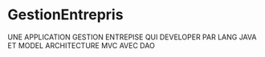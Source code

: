 # GestionEntrepris
UNE APPLICATION GESTION ENTREPISE QUI DEVELOPER PAR LANG JAVA ET MODEL ARCHITECTURE MVC AVEC DAO 
